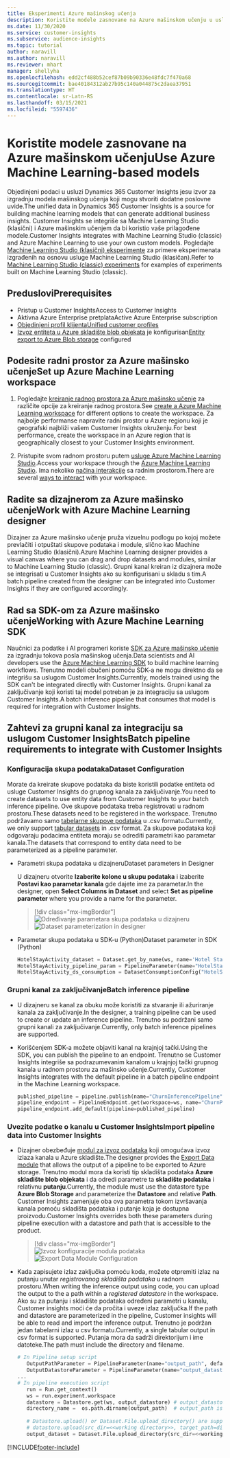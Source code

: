 ```yaml
---
title: Eksperimenti Azure mašinskog učenja
description: Koristite modele zasnovane na Azure mašinskom učenju u usluzi Dynamics 365 Customer Insights.
ms.date: 11/30/2020
ms.service: customer-insights
ms.subservice: audience-insights
ms.topic: tutorial
author: naravill
ms.author: naravill
ms.reviewer: mhart
manager: shellyha
ms.openlocfilehash: edd2cf488b52cef87b09b90336e48fdc7f470a68
ms.sourcegitcommit: bae40184312ab27b95c140a044875c2daea37951
ms.translationtype: HT
ms.contentlocale: sr-Latn-RS
ms.lasthandoff: 03/15/2021
ms.locfileid: "5597436"
---
```

# <a name="use-azure-machine-learning-based-models"></a><span data-ttu-id="d46f9-103">Koristite modele zasnovane na Azure mašinskom učenju</span><span class="sxs-lookup"><span data-stu-id="d46f9-103">Use Azure Machine Learning-based models</span></span>

<span data-ttu-id="d46f9-104">Objedinjeni podaci u usluzi Dynamics 365 Customer Insights jesu izvor za izgradnju modela mašinskog učenja koji mogu stvoriti dodatne poslovne uvide.</span><span class="sxs-lookup"><span data-stu-id="d46f9-104">The unified data in Dynamics 365 Customer Insights is a source for building machine learning models that can generate additional business insights.</span></span> <span data-ttu-id="d46f9-105">Customer Insights se integriše sa Machine Learning Studio (klasični) i Azure mašinskim učenjem da bi koristio vaše prilagođene modele.</span><span class="sxs-lookup"><span data-stu-id="d46f9-105">Customer Insights integrates with Machine Learning Studio (classic) and Azure Machine Learning to use your own custom models.</span></span> <span data-ttu-id="d46f9-106">Pogledajte [Machine Learning Studio (klasični) eksperimente](machine-learning-studio-experiments.md) za primere eksperimenata izgrađenih na osnovu usluge Machine Learning Studio (klasičan).</span><span class="sxs-lookup"><span data-stu-id="d46f9-106">Refer to [Machine Learning Studio (classic) experiments](machine-learning-studio-experiments.md) for examples of experiments built on Machine Learning Studio (classic).</span></span> 

## <a name="prerequisites"></a><span data-ttu-id="d46f9-107">Preduslovi</span><span class="sxs-lookup"><span data-stu-id="d46f9-107">Prerequisites</span></span>

- <span data-ttu-id="d46f9-108">Pristup u Customer Insights</span><span class="sxs-lookup"><span data-stu-id="d46f9-108">Access to Customer Insights</span></span>
- <span data-ttu-id="d46f9-109">Aktivna Azure Enterprise pretplata</span><span class="sxs-lookup"><span data-stu-id="d46f9-109">Active Azure Enterprise subscription</span></span>
- [<span data-ttu-id="d46f9-110">Objedinjeni profil klijenta</span><span class="sxs-lookup"><span data-stu-id="d46f9-110">Unified customer profiles</span></span>](data-unification.md)
- <span data-ttu-id="d46f9-111">[Izvoz entiteta u Azure skladište blob objekata](export-azure-blob-storage.md) je konfigurisan</span><span class="sxs-lookup"><span data-stu-id="d46f9-111">[Entity export to Azure Blob storage](export-azure-blob-storage.md) configured</span></span>

## <a name="set-up-azure-machine-learning-workspace"></a><span data-ttu-id="d46f9-112">Podesite radni prostor za Azure mašinsko učenje</span><span class="sxs-lookup"><span data-stu-id="d46f9-112">Set up Azure Machine Learning workspace</span></span>

1. <span data-ttu-id="d46f9-113">Pogledajte [kreiranje radnog prostora za Azure mašinsko učenje](/azure/machine-learning/concept-workspace#-create-a-workspace) za različite opcije za kreiranje radnog prostora.</span><span class="sxs-lookup"><span data-stu-id="d46f9-113">See [create a Azure Machine Learning workspace](/azure/machine-learning/concept-workspace#-create-a-workspace) for different options to create the workspace.</span></span> <span data-ttu-id="d46f9-114">Za najbolje performanse napravite radni prostor u Azure regionu koji je geografski najbliži vašem Customer Insights okruženju.</span><span class="sxs-lookup"><span data-stu-id="d46f9-114">For best performance, create the workspace in an Azure region that is geographically closest to your Customer Insights environment.</span></span>

1. <span data-ttu-id="d46f9-115">Pristupite svom radnom prostoru putem [usluge Azure Machine Learning Studio](https://ml.azure.com/).</span><span class="sxs-lookup"><span data-stu-id="d46f9-115">Access your workspace through the [Azure Machine Learning Studio](https://ml.azure.com/).</span></span> <span data-ttu-id="d46f9-116">Ima nekoliko [načina interakcije](/azure/machine-learning/concept-workspace#tools-for-workspace-interaction) sa radnim prostorom.</span><span class="sxs-lookup"><span data-stu-id="d46f9-116">There are several [ways to interact](/azure/machine-learning/concept-workspace#tools-for-workspace-interaction) with your workspace.</span></span>

## <a name="work-with-azure-machine-learning-designer"></a><span data-ttu-id="d46f9-117">Radite sa dizajnerom za Azure mašinsko učenje</span><span class="sxs-lookup"><span data-stu-id="d46f9-117">Work with Azure Machine Learning designer</span></span>

<span data-ttu-id="d46f9-118">Dizajner za Azure mašinsko učenje pruža vizuelnu podlogu po kojoj možete prevlačiti i otpuštati skupove podataka i module, slično kao Machine Learning Studio (klasični).</span><span class="sxs-lookup"><span data-stu-id="d46f9-118">Azure Machine Learning designer provides a visual canvas where you can drag and drop datasets and modules, similar to Machine Learning Studio (classic).</span></span> <span data-ttu-id="d46f9-119">Grupni kanal kreiran iz dizajnera može se integrisati u Customer Insights ako su konfigurisani u skladu s tim.</span><span class="sxs-lookup"><span data-stu-id="d46f9-119">A batch pipeline created from the designer can be integrated into Customer Insights if they are configured accordingly.</span></span> 
   
## <a name="working-with-azure-machine-learning-sdk"></a><span data-ttu-id="d46f9-120">Rad sa SDK-om za Azure mašinsko učenje</span><span class="sxs-lookup"><span data-stu-id="d46f9-120">Working with Azure Machine Learning SDK</span></span>

<span data-ttu-id="d46f9-121">Naučnici za podatke i AI programeri koriste [SDK za Azure mašinsko učenje](/python/api/overview/azure/ml/?preserve-view=true&view=azure-ml-py) za izgradnju tokova posla mašinskog učenja.</span><span class="sxs-lookup"><span data-stu-id="d46f9-121">Data scientists and AI developers use the [Azure Machine Learning SDK](/python/api/overview/azure/ml/?preserve-view=true&view=azure-ml-py) to build machine learning workflows.</span></span> <span data-ttu-id="d46f9-122">Trenutno modeli obučeni pomoću SDK-a ne mogu direktno da se integrišu sa uslugom Customer Insights.</span><span class="sxs-lookup"><span data-stu-id="d46f9-122">Currently, models trained using the SDK can't be integrated directly with Customer Insights.</span></span> <span data-ttu-id="d46f9-123">Grupni kanal za zaključivanje koji koristi taj model potreban je za integraciju sa uslugom Customer Insights.</span><span class="sxs-lookup"><span data-stu-id="d46f9-123">A batch inference pipeline that consumes that model is required for integration with Customer Insights.</span></span>

## <a name="batch-pipeline-requirements-to-integrate-with-customer-insights"></a><span data-ttu-id="d46f9-124">Zahtevi za grupni kanal za integraciju sa uslugom Customer Insights</span><span class="sxs-lookup"><span data-stu-id="d46f9-124">Batch pipeline requirements to integrate with Customer Insights</span></span>

### <a name="dataset-configuration"></a><span data-ttu-id="d46f9-125">Konfiguracija skupa podataka</span><span class="sxs-lookup"><span data-stu-id="d46f9-125">Dataset Configuration</span></span>

<span data-ttu-id="d46f9-126">Morate da kreirate skupove podataka da biste koristili podatke entiteta od usluge Customer Insights do grupnog kanala za zaključivanje.</span><span class="sxs-lookup"><span data-stu-id="d46f9-126">You need to create datasets to use entity data from Customer Insights to your batch inference pipeline.</span></span> <span data-ttu-id="d46f9-127">Ove skupove podataka treba registrovati u radnom prostoru.</span><span class="sxs-lookup"><span data-stu-id="d46f9-127">These datasets need to be registered in the workspace.</span></span> <span data-ttu-id="d46f9-128">Trenutno podržavamo samo [tabelarne skupove podataka](/azure/machine-learning/how-to-create-register-datasets#tabulardataset) u .csv formatu.</span><span class="sxs-lookup"><span data-stu-id="d46f9-128">Currently, we only support [tabular datasets](/azure/machine-learning/how-to-create-register-datasets#tabulardataset) in .csv format.</span></span> <span data-ttu-id="d46f9-129">Za skupove podataka koji odgovaraju podacima entiteta moraju se odrediti parametri kao parametar kanala.</span><span class="sxs-lookup"><span data-stu-id="d46f9-129">The datasets that correspond to entity data need to be parameterized as a pipeline parameter.</span></span>
   
* <span data-ttu-id="d46f9-130">Parametri skupa podataka u dizajneru</span><span class="sxs-lookup"><span data-stu-id="d46f9-130">Dataset parameters in Designer</span></span>
   
     <span data-ttu-id="d46f9-131">U dizajneru otvorite **Izaberite kolone u skupu podataka** i izaberite **Postavi kao parametar kanala** gde dajete ime za parametar.</span><span class="sxs-lookup"><span data-stu-id="d46f9-131">In the designer, open **Select Columns in Dataset** and select **Set as pipeline parameter** where you provide a name for the parameter.</span></span>

     > [!div class="mx-imgBorder"]
     > <span data-ttu-id="d46f9-132">![Određivanje parametara skupa podataka u dizajneru](media/intelligence-designer-dataset-parameters.png "Određivanje parametara skupa podataka u dizajneru")</span><span class="sxs-lookup"><span data-stu-id="d46f9-132">![Dataset parameterization in designer](media/intelligence-designer-dataset-parameters.png "Dataset parameterization in designer")</span></span>
   
* <span data-ttu-id="d46f9-133">Parametar skupa podataka u SDK-u (Python)</span><span class="sxs-lookup"><span data-stu-id="d46f9-133">Dataset parameter in SDK (Python)</span></span>
   
   ```python
   HotelStayActivity_dataset = Dataset.get_by_name(ws, name='Hotel Stay Activity Data')
   HotelStayActivity_pipeline_param = PipelineParameter(name="HotelStayActivity_pipeline_param", default_value=HotelStayActivity_dataset)
   HotelStayActivity_ds_consumption = DatasetConsumptionConfig("HotelStayActivity_dataset", HotelStayActivity_pipeline_param)
   ```

### <a name="batch-inference-pipeline"></a><span data-ttu-id="d46f9-134">Grupni kanal za zaključivanje</span><span class="sxs-lookup"><span data-stu-id="d46f9-134">Batch inference pipeline</span></span>
  
* <span data-ttu-id="d46f9-135">U dizajneru se kanal za obuku može koristiti za stvaranje ili ažuriranje kanala za zaključivanje.</span><span class="sxs-lookup"><span data-stu-id="d46f9-135">In the designer, a training pipeline can be used to create or update an inference pipeline.</span></span> <span data-ttu-id="d46f9-136">Trenutno su podržani samo grupni kanali za zaključivanje.</span><span class="sxs-lookup"><span data-stu-id="d46f9-136">Currently, only batch inference pipelines are supported.</span></span>

* <span data-ttu-id="d46f9-137">Korišćenjem SDK-a možete objaviti kanal na krajnjoj tački.</span><span class="sxs-lookup"><span data-stu-id="d46f9-137">Using the SDK, you can publish the pipeline to an endpoint.</span></span> <span data-ttu-id="d46f9-138">Trenutno se Customer Insights integriše sa podrazumevanim kanalom u krajnjoj tački grupnog kanala u radnom prostoru za mašinsko učenje.</span><span class="sxs-lookup"><span data-stu-id="d46f9-138">Currently, Customer Insights integrates with the default pipeline in a batch pipeline endpoint in the Machine Learning workspace.</span></span>
   
   ```python
   published_pipeline = pipeline.publish(name="ChurnInferencePipeline", description="Published Churn Inference pipeline")
   pipeline_endpoint = PipelineEndpoint.get(workspace=ws, name="ChurnPipelineEndpoint") 
   pipeline_endpoint.add_default(pipeline=published_pipeline)
   ```

### <a name="import-pipeline-data-into-customer-insights"></a><span data-ttu-id="d46f9-139">Uvezite podatke o kanalu u Customer Insights</span><span class="sxs-lookup"><span data-stu-id="d46f9-139">Import pipeline data into Customer Insights</span></span>

* <span data-ttu-id="d46f9-140">Dizajner obezbeđuje [modul za izvoz podataka](/azure/machine-learning/algorithm-module-reference/export-data) koji omogućava izvoz izlaza kanala u Azure skladište.</span><span class="sxs-lookup"><span data-stu-id="d46f9-140">The designer provides the [Export Data module](/azure/machine-learning/algorithm-module-reference/export-data) that allows the output of a pipeline to be exported to Azure storage.</span></span> <span data-ttu-id="d46f9-141">Trenutno modul mora da koristi tip skladišta podataka **Azure skladište blob objekata** i da odredi parametre ta **skladište podataka** i relativnu **putanju**.</span><span class="sxs-lookup"><span data-stu-id="d46f9-141">Currently, the module must use the datastore type **Azure Blob Storage** and parameterize the **Datastore** and relative **Path**.</span></span> <span data-ttu-id="d46f9-142">Customer Insights zamenjuje oba ova parametra tokom izvršavanja kanala pomoću skladišta podataka i putanje koja je dostupna proizvodu.</span><span class="sxs-lookup"><span data-stu-id="d46f9-142">Customer Insights overrides both these parameters during pipeline execution with a datastore and path that is accessible to the product.</span></span>
   > [!div class="mx-imgBorder"]
   > <span data-ttu-id="d46f9-143">![Izvoz konfiguracije modula podataka](media/intelligence-designer-importdata.png "Izvoz konfiguracije modula podataka")</span><span class="sxs-lookup"><span data-stu-id="d46f9-143">![Export Data Module Configuration](media/intelligence-designer-importdata.png "Export Data Module Configuration")</span></span>
   
* <span data-ttu-id="d46f9-144">Kada zapisujete izlaz zaključka pomoću koda, možete otpremiti izlaz na putanju unutar *registrovanog skladišta podataka* u radnom prostoru.</span><span class="sxs-lookup"><span data-stu-id="d46f9-144">When writing the inference output using code, you can upload the output to the a path within a *registered datastore* in the workspace.</span></span> <span data-ttu-id="d46f9-145">Ako su za putanju i skladište podataka određeni parametri u kanalu, Customer insights moći će da pročita i uveze izlaz zaključka.</span><span class="sxs-lookup"><span data-stu-id="d46f9-145">If the path and datastore are parameterized in the pipeline, Customer insights will be able to read and import the inference output.</span></span> <span data-ttu-id="d46f9-146">Trenutno je podržan jedan tabelarni izlaz u csv formatu.</span><span class="sxs-lookup"><span data-stu-id="d46f9-146">Currently, a single tabular output in csv format is supported.</span></span> <span data-ttu-id="d46f9-147">Putanja mora da sadrži direktorijum i ime datoteke.</span><span class="sxs-lookup"><span data-stu-id="d46f9-147">The path must include the directory and filename.</span></span>

   ```python
   # In Pipeline setup script
      OutputPathParameter = PipelineParameter(name="output_path", default_value="HotelChurnOutput/HotelChurnOutput.csv")
      OutputDatastoreParameter = PipelineParameter(name="output_datastore", default_value="workspaceblobstore")
   ...
   # In pipeline execution script
      run = Run.get_context()
      ws = run.experiment.workspace
      datastore = Datastore.get(ws, output_datastore) # output_datastore is parameterized
      directory_name =  os.path.dirname(output_path)  # output_path is parameterized.
      
      # Datastore.upload() or Dataset.File.upload_directory() are supported methods to uplaod the data
      # datastore.upload(src_dir=<<working directory>>, target_path=directory_name, overwrite=False, show_progress=True)
      output_dataset = Dataset.File.upload_directory(src_dir=<<working directory>>, target = (datastore, directory_name)) # Remove trailing "/" from directory_name
   ```


[!INCLUDE[footer-include](../includes/footer-banner.md)]